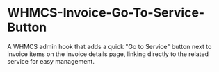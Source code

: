 # WHMCS-Invoice-Go-To-Service-Button
A WHMCS admin hook that adds a quick "Go to Service" button next to invoice items on the invoice details page, linking directly to the related service for easy management.
